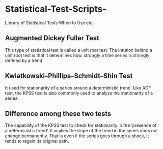 # Statistical-Test-Scripts-
Library of Statistical Tests When to Use etc.


## Augmented Dickey Fuller Test

This type of statistical test is called a unit root test.  The intution behind a unit root test is that
it determines how. strongly a time series is strongly defined by a trend. 

## Kwiatkowski–Phillips–Schmidt–Shin  Test 

It used for  stationarity of a 
series around a deterministic trend. 
Like ADF test, the KPSS test is also commonly used to analyse the stationarity of a series.

## Difference among these two tests

The capability of the KPSS test to check for stationarity in the ‘presence of a deterministic trend’.
It implies the slope of the trend in the series does not change permanently. That is even if the series goes through a shock, it tends to regain its original path.
